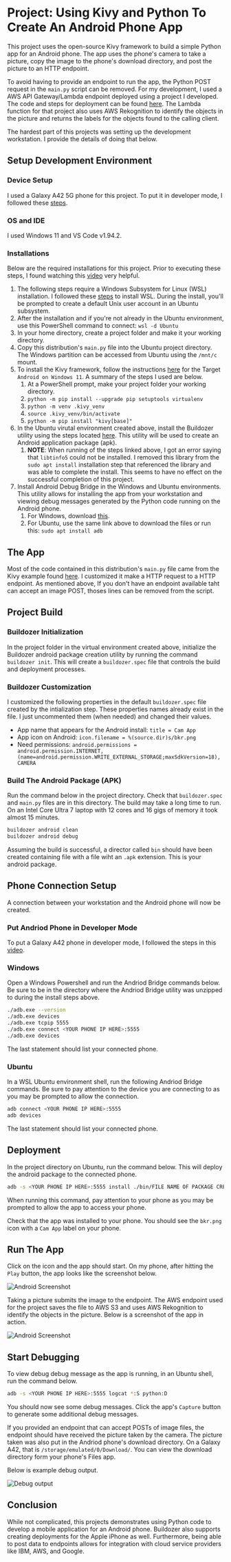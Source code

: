 # Project: Using Kivy and Python To Create An Android Phone App

This project uses the open-source Kivy framework to build a simple Python app for an Android phone. The app uses the phone's camera to take a picture, copy the image to the phone's download directory, and post the picture to an HTTP endpoint.

To avoid having to provide an endpoint to run the app, the Python POST request in the `main.py` script can be removed. For my development, I used a AWS API Gateway/Lambda endpoint deployed using a project I developed. The code and steps for deployment can be found [here](https://github.com/efarish/portfolio/tree/main/aws/sam_lambda_s3). The Lambda function for that project also uses AWS Rekognition to identify the objects in the picture and returns the labels for the objects found to the calling client. 

The hardest part of this projects was setting up the development workstation. I provide the details of doing that below.

## Setup Development Environment

### Device Setup

I used a Galaxy A42 5G phone for this project. To put it in developer mode, I followed these [steps](https://www.youtube.com/watch?v=VspNNL6mMSk).

### OS and IDE

I used Windows 11 and VS Code v1.94.2.  

### Installations

Below are the required installations for this project. Prior to executing these steps, I found watching this [video](https://www.youtube.com/watch?v=YByZ_sOOWsQ) very helpful.  

1. The following steps require a Windows Subsystem for Linux (WSL) installation. I followed these [steps](https://www.youtube.com/watch?v=YByZ_sOOWsQ) to install WSL. During the install, you'll be prompted to create a default Unix user account in an Ubuntu subsystem.
1. After the installation and if you're not already in the Ubuntu environment, use this PowerShell command to connect: `wsl -d Ubuntu`
1. In your home directory, create a project folder and make it your working directory.
1. Copy this distribution's `main.py` file into the Ubuntu project directory. The Windows partition can be accessed from Ubuntu using the `/mnt/c` mount.
1. To install the Kivy framework, follow the instructions [here](https://kivy.org/doc/stable/gettingstarted/installation.html#install-pip) for the Target `Android on Windows 11`. A summary of the steps I used are below.
    1. At a PowerShell prompt, make your project folder your working directory.
    1. `python -m pip install --upgrade pip setuptools virtualenv`
    1. `python -m venv .kivy_venv`
    1. `source .kivy_venv/bin/activate`
    1. `python -m pip install "kivy[base]"`
1. In the Ubuntu virutal environment created above, install the Buildozer utility using the steps located [here](https://buildozer.readthedocs.io/en/latest/installation.html). This utility will be used to create an Android application package (apk). 
    1. **NOTE**: When running of the steps linked above, I got an error saying that `libtinfo5` could not be installed. I removed this library from the `sudo apt install` installation step that referenced the library and was able to complete the install. This seems to have no effect on the successful completion of this project.
1. Install Android Debug Bridge in the Windows and Ubuntu environments. This utility allows for installing the app from your workstation and viewing debug messages generated by the Python code running on the Android phone. 
    1. For Windows, download [this](https://developer.android.com/tools/releases/platform-tools).
    1. For Ubuntu, use the same link above to download the files or run this: `sudo apt install adb` 

## The App

Most of the code contained in this distribution's `main.py` file came from the Kivy example found [here](https://kivy.org/doc/stable/examples/gen__camera__main__py.html). I customized it make a HTTP request to a HTTP endpoint. As mentioned above, If you don't have an endpoint available taht can accept an image POST, thoses lines can be removed from the script.

## Project Build

### Buildozer Initialization

In the project folder in the virtual environment created above, initialize the Buildozer android package creation utility by running the command `buildozer init`. This will create a `buildozer.spec` file that controls the build and deployment processes. 

### Buildozer Customization

I customized the following properties in the default `buildozer.spec` file created by the intialization step. These properties names already exist in the file. I just uncommented them (when needed) and changed their values. 

* App name that appears for the Android install: `title = Cam App`
* App icon on Android: `icon.filename = %(source.dir)s/bkr.png`
* Need permissions: `android.permissions = android.permission.INTERNET, (name=android.permission.WRITE_EXTERNAL_STORAGE;maxSdkVersion=18), CAMERA`

### Build The Android Package (APK)

Run the command below in the project directory. Check that `buildozer.spec` and `main.py` files are in this directory. The build may take a long time to run. On an Intel Core Ultra 7 laptop with 12 cores and 16 gigs of memory it took almost 15 minutes.

```bash
buildozer android clean
buildozer android debug 
```

Assuming the build is successful, a director called `bin` should have been created containing file with a file wiht an `.apk` extension. This is your android package. 

## Phone Connection Setup

A connection between your workstation and the Android phone will now be created.

### Put Andriod Phone in Developer Mode

To put a Galaxy A42 phone in developer mode, I followed the steps in this [video](https://www.youtube.com/watch?v=VspNNL6mMSk&t=6s).

### Windows

Open a Windows Powershell and run the Andriod Bridge commands below. Be sure to be in the directory where the Andriod Bridge utility was unzipped to during the install steps above.   

```bash
./adb.exe --version
./adb.exe devices
./adb.exe tcpip 5555
./adb.exe connect <YOUR PHONE IP HERE>:5555
./adb.exe devices
```
The last statement should list your connected phone.

### Ubuntu

In a WSL Ubuntu environment shell, run the following Andriod Bridge commands. Be sure to pay attention to the device you are connecting to as you may be prompted to allow the connection.

```bash
adb connect <YOUR PHONE IP HERE>:5555
adb devices
```

The last statement should list your connected phone.

## Deployment

In the project directory on Ubuntu, run the command below. This will deploy the android package to the connected phone.

```bash
adb -s <YOUR PHONE IP HERE>:5555 install ./bin/FILE NAME OF PACKAGE CREATED IN THE BUILD ABOVE.apk
```

When running this command, pay attention to your phone as you may be prompted to allow the app to access your phone.

Check that the app was installed to your phone. You should see the `bkr.png` icon with a `Cam App`  label on your phone. 

## Run The App

Click on the icon and the app should start. On my phone, after hitting the `Play` button, the app looks like the screenshot below.

![Android Screenshot](./assets/img/screenshot1.jpg)

Taking a picture submits the image to the endpoint. The AWS endpoint used for the project saves the file to AWS S3 and uses AWS Rekognition to identify the objects in the picture. Below is a screenshot of the app in action.

![Android Screenshot](./assets/img/remote1.jpg)

## Start Debugging

To view debug debug message as the app is running, in an Ubuntu shell, run the command below.

```bash
adb -s <YOUR PHONE IP HERE>:5555 logcat *:S python:D
```

You should now see some debug messages. Click the app's `Capture` button to generate some additional debug messages.

If you provided an endpoint that can accept POSTs of image files, the endpoint should have received the picture taken by the camera. The picture taken was also put in the Andriod phone's download directory. On a Galaxy A42, that is `/storage/emulated/0/Download/`. You can view the download directory form your phone's Files app. 

Below is example debug output.

![Debug output](./assets/img/log1.jpg)

## Conclusion

While not complicated, this projects demonstrates using Python code to develop a mobile application for an Android phone. Buildozer also supports creating deployments for the Apple iPhone as well. Furthermore, being able to post data to endpoints allows for integration with cloud service providers like IBM, AWS, and Google. 


